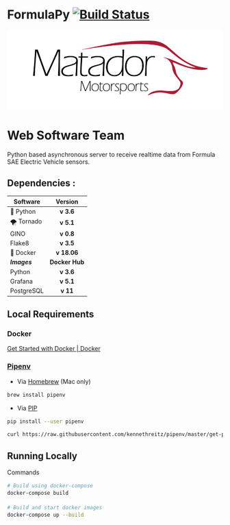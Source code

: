 # FormulaPy [![Build Status](https://travis-ci.org/csunfsae/formulaPy.svg?branch=master)](https://travis-ci.org/csunfsae/formulaPy)
![](/readme/csunfsaelogo.png)

# Web Software Team 
Python based asynchronous server to receive realtime data from Formula SAE Electric Vehicle sensors. 

## Dependencies :
| Software  | Version |
| ------------- | :---: |
| 🐍 Python |  **v 3.6** |
| 🌪 Tornado  | **v 5.1** |
| GINO  | **v 0.8**|
| Flake8  | **v 3.5** |
| 🐳  Docker | **v 18.06**|
| _**Images**_ | **Docker Hub** |
| Python |  **v 3.6** |
| Grafana  | **v 5.1**|
| PostgreSQL | **v 11**|

## Local Requirements
### Docker
[Get Started with Docker | Docker](https://www.docker.com/get-started)
### [Pipenv](https://pipenv.readthedocs.io/en/latest/install/#crude-installation-of-pipenv)
* Via [Homebrew](https://brew.sh/)  (Mac only)
```sh 
brew install pipenv
```
* Via [PIP](https://pip.pypa.io/en/stable/installing/)
```sh
pip install --user pipenv
```
```sh
curl https://raw.githubusercontent.com/kennethreitz/pipenv/master/get-pipenv.py | python
```

## Running Locally
Commands
```sh
# Build using docker-compose
docker-compose build

# Build and start docker images
docker-compose up --build
```


